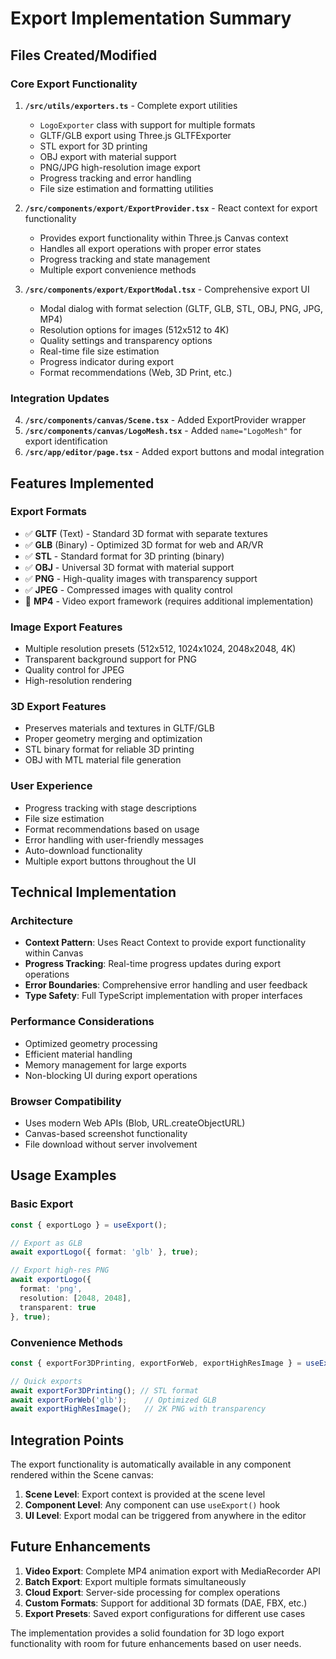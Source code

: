 # Export Implementation Summary

## Files Created/Modified

### Core Export Functionality
1. **`/src/utils/exporters.ts`** - Complete export utilities
   - `LogoExporter` class with support for multiple formats
   - GLTF/GLB export using Three.js GLTFExporter
   - STL export for 3D printing
   - OBJ export with material support
   - PNG/JPG high-resolution image export
   - Progress tracking and error handling
   - File size estimation and formatting utilities

2. **`/src/components/export/ExportProvider.tsx`** - React context for export functionality
   - Provides export functionality within Three.js Canvas context
   - Handles all export operations with proper error states
   - Progress tracking and state management
   - Multiple export convenience methods

3. **`/src/components/export/ExportModal.tsx`** - Comprehensive export UI
   - Modal dialog with format selection (GLTF, GLB, STL, OBJ, PNG, JPG, MP4)
   - Resolution options for images (512x512 to 4K)
   - Quality settings and transparency options
   - Real-time file size estimation
   - Progress indicator during export
   - Format recommendations (Web, 3D Print, etc.)

### Integration Updates
4. **`/src/components/canvas/Scene.tsx`** - Added ExportProvider wrapper
5. **`/src/components/canvas/LogoMesh.tsx`** - Added `name="LogoMesh"` for export identification
6. **`/src/app/editor/page.tsx`** - Added export buttons and modal integration

## Features Implemented

### Export Formats
- ✅ **GLTF** (Text) - Standard 3D format with separate textures
- ✅ **GLB** (Binary) - Optimized 3D format for web and AR/VR
- ✅ **STL** - Standard format for 3D printing (binary)
- ✅ **OBJ** - Universal 3D format with material support
- ✅ **PNG** - High-quality images with transparency support
- ✅ **JPEG** - Compressed images with quality control
- 🚧 **MP4** - Video export framework (requires additional implementation)

### Image Export Features
- Multiple resolution presets (512x512, 1024x1024, 2048x2048, 4K)
- Transparent background support for PNG
- Quality control for JPEG
- High-resolution rendering

### 3D Export Features
- Preserves materials and textures in GLTF/GLB
- Proper geometry merging and optimization
- STL binary format for reliable 3D printing
- OBJ with MTL material file generation

### User Experience
- Progress tracking with stage descriptions
- File size estimation
- Format recommendations based on usage
- Error handling with user-friendly messages
- Auto-download functionality
- Multiple export buttons throughout the UI

## Technical Implementation

### Architecture
- **Context Pattern**: Uses React Context to provide export functionality within Canvas
- **Progress Tracking**: Real-time progress updates during export operations
- **Error Boundaries**: Comprehensive error handling and user feedback
- **Type Safety**: Full TypeScript implementation with proper interfaces

### Performance Considerations
- Optimized geometry processing
- Efficient material handling
- Memory management for large exports
- Non-blocking UI during export operations

### Browser Compatibility
- Uses modern Web APIs (Blob, URL.createObjectURL)
- Canvas-based screenshot functionality
- File download without server involvement

## Usage Examples

### Basic Export
```typescript
const { exportLogo } = useExport();

// Export as GLB
await exportLogo({ format: 'glb' }, true);

// Export high-res PNG
await exportLogo({ 
  format: 'png', 
  resolution: [2048, 2048], 
  transparent: true 
}, true);
```

### Convenience Methods
```typescript
const { exportFor3DPrinting, exportForWeb, exportHighResImage } = useExport();

// Quick exports
await exportFor3DPrinting(); // STL format
await exportForWeb('glb');    // Optimized GLB
await exportHighResImage();   // 2K PNG with transparency
```

## Integration Points

The export functionality is automatically available in any component rendered within the Scene canvas:

1. **Scene Level**: Export context is provided at the scene level
2. **Component Level**: Any component can use `useExport()` hook
3. **UI Level**: Export modal can be triggered from anywhere in the editor

## Future Enhancements

1. **Video Export**: Complete MP4 animation export with MediaRecorder API
2. **Batch Export**: Export multiple formats simultaneously
3. **Cloud Export**: Server-side processing for complex operations
4. **Custom Formats**: Support for additional 3D formats (DAE, FBX, etc.)
5. **Export Presets**: Saved export configurations for different use cases

The implementation provides a solid foundation for 3D logo export functionality with room for future enhancements based on user needs.
